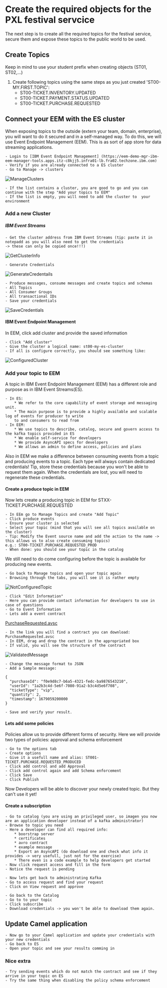 # Create the required objects for the PXL festival servcice
The next step is to create all the required topics for the festival service, secure them and expose these topics to the public world to be used.

## Create Topics
Keep in mind to use your student prefix when creating objects (ST01, ST02,...)
1. Create following topics using the same steps as you just created 'ST00-MY.FIRST.TOPIC':
	* ST00-TICKET.INVENTORY.UPDATED
	* ST00-TICKET.PAYMENT.STATUS.UPDATED
	* ST00-TICKET.PURCHASE.REQUESTED
	

## Connect your EEM with the ES cluster
When exposing topics to the outside (extern your team, domain, enterprise), you will want to do it secured and in a 
self-managed way. To do this, we will use Event Endpoint Management (EEM). This is as sort of app store for data streaming applications.

	- Login to [IBM Event Endpoint Management] (https://eem-demo-mgr-ibm-eem-manager-tools.apps.itz-c8kjj5.infra01-lb.fra02.techzone.ibm.com)
	- Verify if you are already connected to a ES cluster 
	- Go to Manage -> clusters	
![ManageClusters](images/Tab_Clusters.PNG)

	- If the list contains a cluster, you are good to go and you can continue with the step "Add your topics to EEM"
	- If the list is empty, you will need to add the cluster to  your environment
	
### Add a new Cluster
##### IBM Event Streams
	- Get the cluster address from IBM Event Streams (tip: paste it in notepadd as you will also need to get the credentials 
	-> these can only be copied once!!!)
![GetClusterInfo](images/Get_ClusterInfo.PNG)
		
	- Generate Credentials
![GenerateCredentails](images/GenerateCredentials.PNG)
		
	- Produce messages, consume messages and create topics and schemas
	- All Topics
	- All Consumer Groups
	- All transactional IDs
	- Save your credentials
![SaveCredentials](images/CopyCredentials.PNG)
		
		
#### IBM Event Endpoint Management
In EEM, click add cluster and provide the saved information

	- Click "Add cluster"
	- Give the cluster a logical name: st00-my-es-cluster
	- If all is configure correctly, you should see something like:
	
![ConfiguredCluster](images/ClusterConfigured.PNG)
	
### Add your topic to EEM
A topic in IBM Event Endpoint Management (EEM) has a different role and purpose as in IBM Event Streams(ES). 

	- In ES:
		* We refer to the core capability of event storage and messaging unit.
		* The main purpose is to provide a highly available and scalable log of events for producer to write 
		to and consumers to read from
	- In EEM:
		* We use topics to describe, catalog, secure and govern access to the kafka topics provided in ES
		* We enable self-service for developers
		* We provide AsyncAPI specs for developers
		* We allows an admin to define access, policies and plans
		
Also in EEM we make a difference between consuming events from a topic and producing events to a topic. Each type will always contain dedicated credentials!
Tip, store these credentials because you won't be able to request them again. When the credentials are lost, you will need to regenerate these credentials.

#### Create a produce topic in EEM
Now lets create a producing topic in EEM for STXX-TICKET.PURCHASE.REQUESTED

	- In EEm go to Manage Topics and create "Add Topic"
	- Click produce events
	- Ensure your cluster is selected
	- Select your topic (mind that you will see all topics available on the cluster)
	- Tip: Modify the Event source name and add the action to the name -> this allows us to also create consuming topics)
	e.g.: ST00-TICKET.PURCHASE.REQUESTED_PROD
	- When done: you should see your topic in the catalog
	
We still need to do come configuring before the topic is available for producing new events.

	- Go back to Manage topics and open your topic again
	- Browsing through the tabs, you will see it is rather empty
![NotConfiguredTopic](images/NotConfiguredTopic.PNG)
	
	- Click "Edit Information"
	- Here you can provide contact information for developers to use in case of questions
	- Go to Event Information
	- Lets add a event contract
[PurchaseRequested.avsc](https://github.com/I8C/student-integration-project/tree/main/exercises/day3-event-automation/Assets/Avro)

	- In the link you will find a contract you can download: PurchaseRequested.avsc
	- In EEM, drag and drop the contract in the appropriated box
	- If valid, you will see the structure of the contract
![ValidatedMessage ](images/Validated.PNG)

	- Change the message format to JSON
	- Add a Sample message: 
	
	{
	  "purchaseId": "f0e9d8c7-b6a5-4321-fedc-ba9876543210",
	  "userId": "1a2b3c4d-5e6f-7080-91a2-b3c4d5e6f708",
	  "ticketType": "vip",
	  "quantity": 2,
	  "timestamp": 1679059200000
	}
	
	- Save and verify your result.
	
#### Lets add some policies
Policies allow us to provide different forms of security. Here we will provide two types of policies: approval and schema enforcement

	- Go to the options tab
	- Create options
	- Give it a usefull name and alias: ST001-TICKET.PURCHASE.REQUESTED_PRODUCED
	- Click add control and add Approval
	- Click add control again and add Schema enforcement
	- Click Save
	- Click Publish
	
Now Developers will be able to discover your newly created topic. But they can't use it yet!

#### Create a subscription
	- Go to catalog (you are using an privileged user, so imagen you now are an application developer instead of a kafka administrator)
	- Browse to topic you need
	- Here a developer can find all required info: 
		* boorstrap server
		* certificates
		* avro contract
		* example message
		* Export an AsyncAPI (do download one and check what info it provides -> very usefull, just not for the exercise)
		* There even is a code example to help developers get started
	- Now click request access and fill in the form
	- Notice the request is pending
	
	- Now lets get back to administrating Kafka 
	- Go to access request and find your request
	- Click on View request and approve
	
	- Go back to the Catalog
	- Go to to your topic
	- Click subscribe
	- Download credentials -> you won't be able to download them again.
	
## Update Camel application
	- Now go to your Camel application and update your credentials with your new credentials
	- Go back to ES 
	- Open your topic and see your results comming in
	
### Nice extra
	- Try sending events which do not match the contract and see if they arrive in your topic on ES
	- Try the same thing when disabling the policy schema enforcement
	
